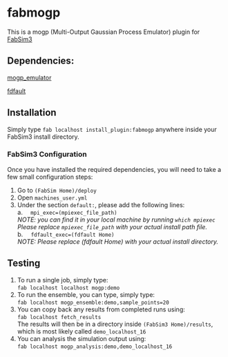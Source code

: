 # fabmogp
This is a mogp (Multi-Output Gaussian Process Emulator) plugin for [FabSim3](https://github.com/djgroen/FabSim3.git)

## Dependencies:

[mogp_emulator](https://www.github.com/alan-turing-institute/mogp_emulator)

[fdfault](https://www.github.com/egdaub/fdfault)


## Installation
Simply type `fab localhost install_plugin:fabmogp` anywhere inside your FabSim3 install directory.

### FabSim3 Configuration
Once you have installed the required dependencies, you will need to take a few small configuration steps:
1. Go to `(FabSim Home)/deploy`
2. Open `machines_user.yml`
3. Under the section `default:`, please add the following lines:
   <br/> a. `  mpi_exec=(mpiexec_file_path)`
   <br/> _NOTE: you can find it in your local machine by running `which mpiexec` 
   <br/> Please replace `mpiexec_file_path` with your actual install path file._
   <br/> b. `  fdfault_exec=(fdfault Home)`
   <br/> _NOTE: Please replace (fdfault Home) with your actual install directory._
  
## Testing

1. To run a single job, simply type: 
   <br/> `fab localhost localhost mogp:demo`
2. To run the ensemble, you can type, simply type: 
   <br/> `fab localhost mogp_ensemble:demo,sample_points=20`
3. You can copy back any results from completed runs using:
   <br/> `fab localhost fetch_results`
   <br/> The results will then be in a directory inside `(FabSim3 Home)/results`, which is most likely called `demo_localhost_16`
4. You can analysis the simulation output using:
   <br/> `fab localhost mogp_analysis:demo,demo_localhost_16`
